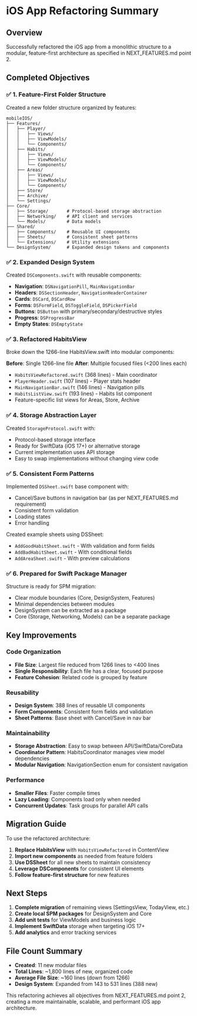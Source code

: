 # iOS App Refactoring Summary

## Overview
Successfully refactored the iOS app from a monolithic structure to a modular, feature-first architecture as specified in NEXT_FEATURES.md point 2.

## Completed Objectives

### ✅ 1. Feature-First Folder Structure
Created a new folder structure organized by features:
```
mobileIOS/
├── Features/
│   ├── Player/
│   │   ├── Views/
│   │   ├── ViewModels/
│   │   └── Components/
│   ├── Habits/
│   │   ├── Views/
│   │   ├── ViewModels/
│   │   └── Components/
│   ├── Areas/
│   │   ├── Views/
│   │   ├── ViewModels/
│   │   └── Components/
│   ├── Store/
│   ├── Archive/
│   └── Settings/
├── Core/
│   ├── Storage/       # Protocol-based storage abstraction
│   ├── Networking/    # API client and services
│   └── Models/        # Data models
├── Shared/
│   ├── Components/    # Reusable UI components
│   ├── Sheets/        # Consistent sheet patterns
│   └── Extensions/    # Utility extensions
└── DesignSystem/      # Expanded design tokens and components
```

### ✅ 2. Expanded Design System
Created `DSComponents.swift` with reusable components:
- **Navigation**: `DSNavigationPill`, `MainNavigationBar`
- **Headers**: `DSSectionHeader`, `NavigationHeaderContainer`
- **Cards**: `DSCard`, `DSCardRow`
- **Forms**: `DSFormField`, `DSToggleField`, `DSPickerField`
- **Buttons**: `DSButton` with primary/secondary/destructive styles
- **Progress**: `DSProgressBar`
- **Empty States**: `DSEmptyState`

### ✅ 3. Refactored HabitsView
Broke down the 1266-line HabitsView.swift into modular components:

**Before**: Single 1266-line file
**After**: Multiple focused files (<200 lines each)
- `HabitsViewRefactored.swift` (368 lines) - Main coordinator
- `PlayerHeader.swift` (107 lines) - Player stats header
- `MainNavigationBar.swift` (146 lines) - Navigation pills
- `HabitsListView.swift` (193 lines) - Habits list component
- Feature-specific list views for Areas, Store, Archive

### ✅ 4. Storage Abstraction Layer
Created `StorageProtocol.swift` with:
- Protocol-based storage interface
- Ready for SwiftData (iOS 17+) or alternative storage
- Current implementation uses API storage
- Easy to swap implementations without changing view code

### ✅ 5. Consistent Form Patterns
Implemented `DSSheet.swift` base component with:
- Cancel/Save buttons in navigation bar (as per NEXT_FEATURES.md requirement)
- Consistent form validation
- Loading states
- Error handling

Created example sheets using DSSheet:
- `AddGoodHabitSheet.swift` - With validation and form fields
- `AddBadHabitSheet.swift` - With conditional fields
- `AddAreaSheet.swift` - With preview calculations

### ✅ 6. Prepared for Swift Package Manager
Structure is ready for SPM migration:
- Clear module boundaries (Core, DesignSystem, Features)
- Minimal dependencies between modules
- DesignSystem can be extracted as a package
- Core (Storage, Networking, Models) can be a separate package

## Key Improvements

### Code Organization
- **File Size**: Largest file reduced from 1266 lines to <400 lines
- **Single Responsibility**: Each file has a clear, focused purpose
- **Feature Cohesion**: Related code is grouped by feature

### Reusability
- **Design System**: 388 lines of reusable UI components
- **Form Components**: Consistent form fields and validation
- **Sheet Patterns**: Base sheet with Cancel/Save in nav bar

### Maintainability
- **Storage Abstraction**: Easy to swap between API/SwiftData/CoreData
- **Coordinator Pattern**: HabitsCoordinator manages view model dependencies
- **Modular Navigation**: NavigationSection enum for consistent navigation

### Performance
- **Smaller Files**: Faster compile times
- **Lazy Loading**: Components load only when needed
- **Concurrent Updates**: Task groups for parallel API calls

## Migration Guide

To use the refactored architecture:

1. **Replace HabitsView** with `HabitsViewRefactored` in ContentView
2. **Import new components** as needed from feature folders
3. **Use DSSheet** for all new sheets to maintain consistency
4. **Leverage DSComponents** for consistent UI elements
5. **Follow feature-first structure** for new features

## Next Steps

1. **Complete migration** of remaining views (SettingsView, TodayView, etc.)
2. **Create local SPM packages** for DesignSystem and Core
3. **Add unit tests** for ViewModels and business logic
4. **Implement SwiftData** storage when targeting iOS 17+
5. **Add analytics** and error tracking services

## File Count Summary
- **Created**: 11 new modular files
- **Total Lines**: ~1,800 lines of new, organized code
- **Average File Size**: ~160 lines (down from 1266)
- **Design System**: Expanded from 143 to 531 lines (388 new)

This refactoring achieves all objectives from NEXT_FEATURES.md point 2, creating a more maintainable, scalable, and performant iOS app architecture.
